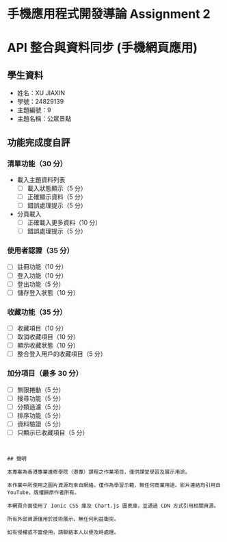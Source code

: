 # 手機應用程式開發導論 Assignment 2

# API 整合與資料同步 (手機網頁應用)

## 學生資料

- 姓名：XU JIAXIN
- 學號：24829139
- 主題編號：9
- 主題名稱：公眾景點

## 功能完成度自評

### 清單功能（30 分）

- 載入主題資料列表
  - [ ] 載入狀態顯示（5 分）
  - [ ] 正確顯示資料（5 分）
  - [ ] 錯誤處理提示（5 分）
- 分頁載入
  - [ ] 正確載入更多資料（10 分）
  - [ ] 錯誤處理提示（5 分）

### 使用者認證（35 分）

- [ ] 註冊功能（10 分）
- [ ] 登入功能（10 分）
- [ ] 登出功能（5 分）
- [ ] 儲存登入狀態（10 分）

### 收藏功能（35 分）

- [ ] 收藏項目（10 分）
- [ ] 取消收藏項目（10 分）
- [ ] 顯示收藏狀態（10 分）
- [ ] 整合登入用戶的收藏項目（5 分）

### 加分項目（最多 30 分）

- [ ] 無限捲動（5 分）
- [ ] 搜尋功能（5 分）
- [ ] 分類過濾（5 分）
- [ ] 排序功能（5 分）
- [ ] 資料驗證（5 分）
- [ ] 只顯示已收藏項目（5 分）

```


## 聲明

本專案為香港專業進修學院（港專）課程之作業項目，僅供課堂學習及展示用途。

本作業中所使用之圖片資源均來自網絡，僅作為學習示範，無任何商業用途。影片連結均引用自 YouTube，版權歸原作者所有。

本網頁介面使用了 Ionic CSS 庫及 Chart.js 圖表庫，並通過 CDN 方式引用相關資源。

所有外部資源僅用於技術展示，無任何利益衝突。

如有侵權或不當使用，請聯絡本人以便及時處理。
```
